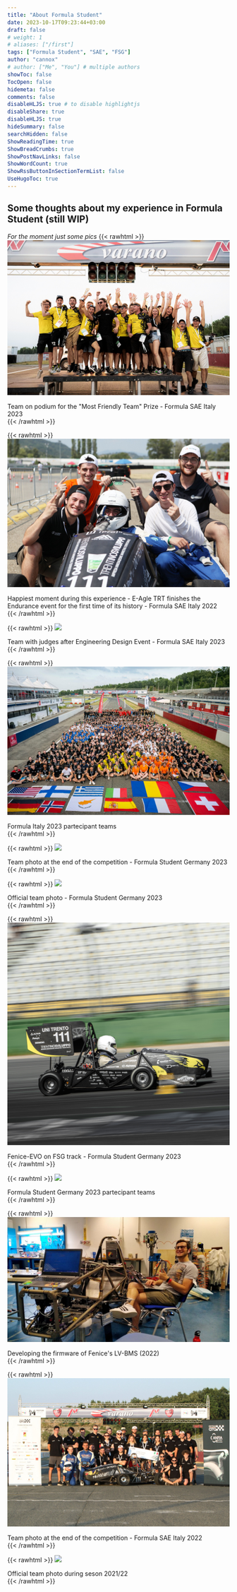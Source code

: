 ```yaml
---
title: "About Formula Student"
date: 2023-10-17T09:23:44+03:00
draft: false
# weight: 1
# aliases: ["/first"]
tags: ["Formula Student", "SAE", "FSG"]
author: "cannox"
# author: ["Me", "You"] # multiple authors
showToc: false
TocOpen: false
hidemeta: false
comments: false
disableHLJS: true # to disable highlightjs
disableShare: true
disableHLJS: true
hideSummary: false
searchHidden: false 
ShowReadingTime: true
ShowBreadCrumbs: true
ShowPostNavLinks: false
ShowWordCount: true
ShowRssButtonInSectionTermList: false
UseHugoToc: true
---
```

## Some thoughts about my experience in Formula Student (still WIP)

*For the moment just some pics*
{{< rawhtml >}}
  <img src="../sae//pics/ata-1.jpg">
  <figcaption>Team on podium for the "Most Friendly Team" Prize - Formula SAE Italy 2023</figcaption>
{{< /rawhtml >}}

{{< rawhtml >}}
  <img src="../sae//pics/ata-5.jpg">
  <figcaption>Happiest moment during this experience - E-Agle TRT finishes the Endurance event for the first time of its history - Formula SAE Italy 2022</figcaption>
{{< /rawhtml >}}

{{< rawhtml >}}
  <img src="../sae//pics/ata-2.JPG">
  <figcaption>Team with judges after Engineering Design Event - Formula SAE Italy 2023</figcaption>
{{< /rawhtml >}}

{{< rawhtml >}}
  <img src="../sae//pics/ata-3.jpeg">
  <figcaption>Formula Italy 2023 partecipant teams</figcaption>
{{< /rawhtml >}}

{{< rawhtml >}}
  <img src="../sae//pics/fsg-1.jpg">
  <figcaption>Team photo at the end of the competition - Formula Student Germany 2023</figcaption>
{{< /rawhtml >}}

{{< rawhtml >}}
  <img src="../sae//pics/fsg-2.jpg">
  <figcaption>Official team photo - Formula Student Germany 2023</figcaption>
{{< /rawhtml >}}

{{< rawhtml >}}
  <img src="../sae//pics/fsg-3.jpg">
  <figcaption>Fenice-EVO on FSG track - Formula Student Germany 2023</figcaption>
{{< /rawhtml >}}

{{< rawhtml >}}
  <img src="../sae//pics/fsg-4.jpg">
  <figcaption>Formula Student Germany 2023 partecipant teams</figcaption>
{{< /rawhtml >}}

{{< rawhtml >}}
  <img src="../sae//pics/lab-1.jpeg">
  <figcaption>Developing the firmware of Fenice's LV-BMS (2022)</figcaption>
{{< /rawhtml >}}

{{< rawhtml >}}
  <img src="../sae//pics/ata-4.jpeg">
<figcaption>Team photo at the end of the competition - Formula SAE Italy 2022</figcaption>
{{< /rawhtml >}}

{{< rawhtml >}}
  <img src="../sae//pics/lab-2.png">
  <figcaption>Official team photo during seson 2021/22</figcaption>
{{< /rawhtml >}}